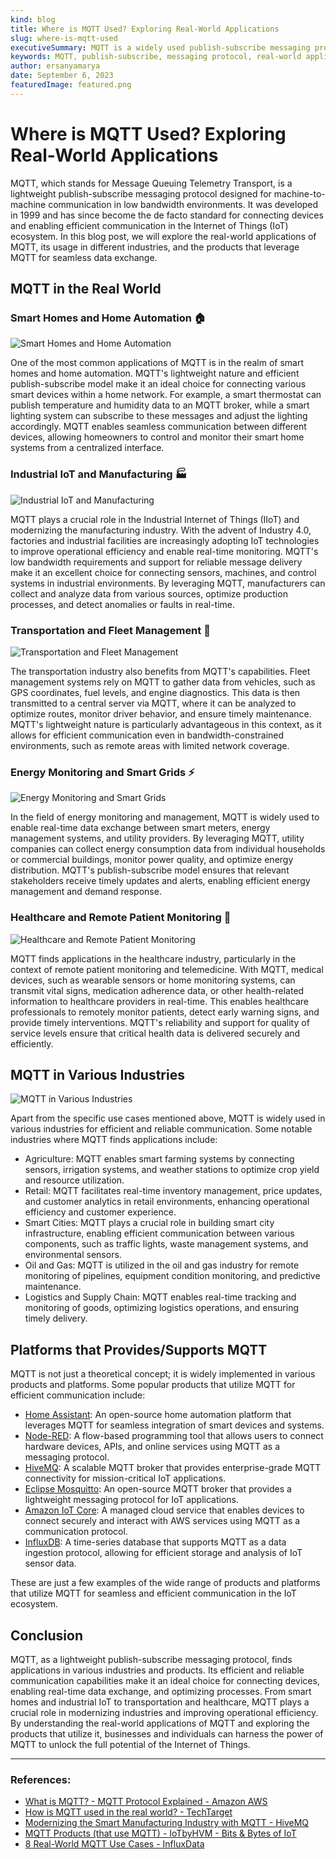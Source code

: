 ```yaml
---
kind: blog
title: Where is MQTT Used? Exploring Real-World Applications
slug: where-is-mqtt-used
executiveSummary: MQTT is a widely used publish-subscribe messaging protocol that finds applications in various industries and products. This blog post explores the real-world use cases of MQTT, its role in different industries, and the products that utilize MQTT for efficient communication.
keywords: MQTT, publish-subscribe, messaging protocol, real-world applications, industries, products
author: ersanyamarya
date: September 6, 2023
featuredImage: featured.png
---
```


# Where is MQTT Used? Exploring Real-World Applications

MQTT, which stands for Message Queuing Telemetry Transport, is a lightweight publish-subscribe messaging protocol designed for machine-to-machine communication in low bandwidth environments. It was developed in 1999 and has since become the de facto standard for connecting devices and enabling efficient communication in the Internet of Things (IoT) ecosystem. In this blog post, we will explore the real-world applications of MQTT, its usage in different industries, and the products that leverage MQTT for seamless data exchange.

## MQTT in the Real World

### Smart Homes and Home Automation 🏠

![Smart Homes and Home Automation](./home-automation-systems.png)

One of the most common applications of MQTT is in the realm of smart homes and home automation. MQTT's lightweight nature and efficient publish-subscribe model make it an ideal choice for connecting various smart devices within a home network. For example, a smart thermostat can publish temperature and humidity data to an MQTT broker, while a smart lighting system can subscribe to these messages and adjust the lighting accordingly. MQTT enables seamless communication between different devices, allowing homeowners to control and monitor their smart home systems from a centralized interface.

### Industrial IoT and Manufacturing 🏭

![Industrial IoT and Manufacturing](./industrial-iot.png)

MQTT plays a crucial role in the Industrial Internet of Things (IIoT) and modernizing the manufacturing industry. With the advent of Industry 4.0, factories and industrial facilities are increasingly adopting IoT technologies to improve operational efficiency and enable real-time monitoring. MQTT's low bandwidth requirements and support for reliable message delivery make it an excellent choice for connecting sensors, machines, and control systems in industrial environments. By leveraging MQTT, manufacturers can collect and analyze data from various sources, optimize production processes, and detect anomalies or faults in real-time.

### Transportation and Fleet Management 🚚

![Transportation and Fleet Management](./fleet-management.png)

The transportation industry also benefits from MQTT's capabilities. Fleet management systems rely on MQTT to gather data from vehicles, such as GPS coordinates, fuel levels, and engine diagnostics. This data is then transmitted to a central server via MQTT, where it can be analyzed to optimize routes, monitor driver behavior, and ensure timely maintenance. MQTT's lightweight nature is particularly advantageous in this context, as it allows for efficient communication even in bandwidth-constrained environments, such as remote areas with limited network coverage.

### Energy Monitoring and Smart Grids ⚡️

![Energy Monitoring and Smart Grids](./smart-grid.png)

In the field of energy monitoring and management, MQTT is widely used to enable real-time data exchange between smart meters, energy management systems, and utility providers. By leveraging MQTT, utility companies can collect energy consumption data from individual households or commercial buildings, monitor power quality, and optimize energy distribution. MQTT's publish-subscribe model ensures that relevant stakeholders receive timely updates and alerts, enabling efficient energy management and demand response.

### Healthcare and Remote Patient Monitoring 🏥

![Healthcare and Remote Patient Monitoring](./remote-patient-monitoring.png)

MQTT finds applications in the healthcare industry, particularly in the context of remote patient monitoring and telemedicine. With MQTT, medical devices, such as wearable sensors or home monitoring systems, can transmit vital signs, medication adherence data, or other health-related information to healthcare providers in real-time. This enables healthcare professionals to remotely monitor patients, detect early warning signs, and provide timely interventions. MQTT's reliability and support for quality of service levels ensure that critical health data is delivered securely and efficiently.

## MQTT in Various Industries

![MQTT in Various Industries](./mqtt-in-various-industries.png)

Apart from the specific use cases mentioned above, MQTT is widely used in various industries for efficient and reliable communication. Some notable industries where MQTT finds applications include:

- Agriculture: MQTT enables smart farming systems by connecting sensors, irrigation systems, and weather stations to optimize crop yield and resource utilization.
- Retail: MQTT facilitates real-time inventory management, price updates, and customer analytics in retail environments, enhancing operational efficiency and customer experience.
- Smart Cities: MQTT plays a crucial role in building smart city infrastructure, enabling efficient communication between various components, such as traffic lights, waste management systems, and environmental sensors.
- Oil and Gas: MQTT is utilized in the oil and gas industry for remote monitoring of pipelines, equipment condition monitoring, and predictive maintenance.
- Logistics and Supply Chain: MQTT enables real-time tracking and monitoring of goods, optimizing logistics operations, and ensuring timely delivery.

## Platforms that Provides/Supports MQTT

MQTT is not just a theoretical concept; it is widely implemented in various products and platforms. Some popular products that utilize MQTT for efficient communication include:

- <a href="https://www.home-assistant.io/" target="_blank">Home Assistant</a>: An open-source home automation platform that leverages MQTT for seamless integration of smart devices and systems.
- <a href="https://nodered.org/" target="_blank">Node-RED</a>: A flow-based programming tool that allows users to connect hardware devices, APIs, and online services using MQTT as a messaging protocol.
- <a href="https://www.hivemq.com/" target="_blank">HiveMQ</a>: A scalable MQTT broker that provides enterprise-grade MQTT connectivity for mission-critical IoT applications.
- <a href="https://mosquitto.org/" target="_blank">Eclipse Mosquitto</a>: An open-source MQTT broker that provides a lightweight messaging protocol for IoT applications.
- <a href="https://aws.amazon.com/iot-core/" target="_blank">Amazon IoT Core</a>: A managed cloud service that enables devices to connect securely and interact with AWS services using MQTT as a communication protocol.
- <a href="https://www.influxdata.com/lp/influxdb-database/?utm_term=influxdb" target="_blank">InfluxDB</a>: A time-series database that supports MQTT as a data ingestion protocol, allowing for efficient storage and analysis of IoT sensor data.

These are just a few examples of the wide range of products and platforms that utilize MQTT for seamless and efficient communication in the IoT ecosystem.

## Conclusion

MQTT, as a lightweight publish-subscribe messaging protocol, finds applications in various industries and products. Its efficient and reliable communication capabilities make it an ideal choice for connecting devices, enabling real-time data exchange, and optimizing processes. From smart homes and industrial IoT to transportation and healthcare, MQTT plays a crucial role in modernizing industries and improving operational efficiency. By understanding the real-world applications of MQTT and exploring the products that utilize it, businesses and individuals can harness the power of MQTT to unlock the full potential of the Internet of Things.

---

### References:

- <a href="https://aws.amazon.com/what-is/mqtt/" target="_blank">What is MQTT? - MQTT Protocol Explained - Amazon AWS</a>
- <a href="https://www.techtarget.com/iotagenda/definition/MQTT-MQ-Telemetry-Transport" target="_blank">How is MQTT used in the real world? - TechTarget</a>
- <a href="https://www.hivemq.com/solutions/manufacturing/modernizing-the-manufacturing-industry/" target="_blank">Modernizing the Smart Manufacturing Industry with MQTT - HiveMQ</a>
- <a href="https://iotbyhvm.ooo/mqtt-products/" target="_blank">MQTT Products (that use MQTT) - IoTbyHVM - Bits & Bytes of IoT</a>
- <a href="https://www.influxdata.com/blog/mqtt-use-cases/" target="_blank">8 Real-World MQTT Use Cases - InfluxData</a>
